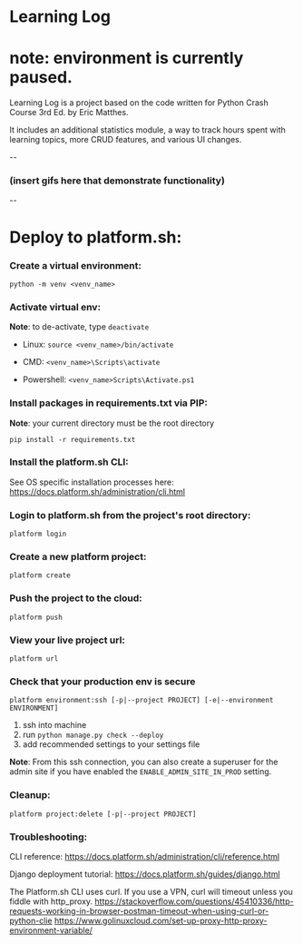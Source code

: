 # Learning Log

# note: environment is currently paused.

Learning Log is a project based on the code written for
Python Crash Course 3rd Ed. by Eric Matthes.

It includes an additional statistics module,
a way to track hours spent with learning topics,
more CRUD features, and various UI changes.

--
### (insert gifs here that demonstrate functionality)
--

# Deploy to platform.sh:

### Create a virtual environment:

    python -m venv <venv_name>

### Activate virtual env:
**Note**: to de-activate, type `deactivate`

* Linux: `source <venv_name>/bin/activate`

* CMD: `<venv_name>\Scripts\activate`

* Powershell: `<venv_name>Scripts\Activate.ps1`

### Install packages in requirements.txt via PIP:
**Note**: your current directory must be the root directory

    pip install -r requirements.txt

### Install the platform.sh CLI:
See OS specific installation processes here: https://docs.platform.sh/administration/cli.html

### Login to platform.sh from the project's root directory:
    platform login

### Create a new platform project:
    platform create

### Push the project to the cloud:
    platform push

### View your live project url:
    platform url
    

### Check that your production env is secure
    platform environment:ssh [-p|--project PROJECT] [-e|--environment ENVIRONMENT]
 
1. ssh into machine
2. run `python manage.py check --deploy`
3. add recommended settings to your settings file

**Note**: From this ssh connection, you can also create a superuser for the admin site if you have enabled the `ENABLE_ADMIN_SITE_IN_PROD` setting.

### Cleanup:
    platform project:delete [-p|--project PROJECT]
    
    
### Troubleshooting:
CLI reference:
https://docs.platform.sh/administration/cli/reference.html

Django deployment tutorial:
https://docs.platform.sh/guides/django.html

The Platform.sh CLI uses curl. If you use a VPN, curl will timeout unless you
fiddle with http_proxy.
https://stackoverflow.com/questions/45410336/http-requests-working-in-browser-postman-timeout-when-using-curl-or-python-clie
https://www.golinuxcloud.com/set-up-proxy-http-proxy-environment-variable/
